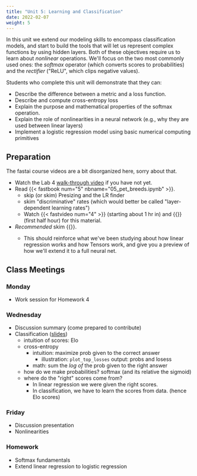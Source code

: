```yaml
---
title: "Unit 5: Learning and Classification"
date: 2022-02-07
weight: 5
---
```


In this unit we extend our modeling skills to encompass classification models, and start to build the tools that will let us represent complex functions by using hidden layers. Both of these objectives require us to learn about *nonlinear* operations. We'll focus on the two most commonly used ones: the *softmax* operator (which converts scores to probabilities) and the *rectifier* ("ReLU", which clips negative values).

Students who complete this unit will demonstrate that they can:

- Describe the difference between a metric and a loss function.
- Describe and compute cross-entropy loss
- Explain the purpose and mathematical properties of the softmax operation.
- Explain the role of nonlinearities in a neural network (e.g., why they are used between linear layers)
- Implement a logistic regression model using basic numerical computing primitives

<!-- - Activities
	- some variation on Learning Proportions lab? ^^bandit learning^^: how likely is each arm to give a payout? -->

## Preparation

The fastai course videos are a bit disorganized here, sorry about that.

- Watch the Lab 4 [walk-through video](https://calvincollege.sharepoint.com/:f:/s/Section_81629/EiZcXdth0VZMhjz4S_69w0oByq-i_tuvqJMm1VgDMjNtJw?e=EC58DP) if you have not yet.
- Read {{< fastbook num="5" nbname="05_pet_breeds.ipynb" >}}.
  - skip (or skim) Presizing and the LR finder
  - skim "discriminative" rates (which would better be called "layer-dependent learning rates")
  - Watch {{< fastvideo num="4" >}} (starting about 1 hr in) and {{<fastvideo num="6">}} (first half hour) for this material.
- *Recommended* skim {{<fastbook num="17" nbname="17_foundations.ipynb">}}.
  - This should reinforce what we've been studying about how linear regression works and how Tensors work, and give you a preview of how we'll extend it to a full neural net.

## Class Meetings

### Monday

- Work session for Homework 4

### Wednesday

- Discussion summary (come prepared to contribute)
- Classification ([slides](/slides/w5/w5-classification.html))
  - intuition of scores: Elo
  - cross-entropy
    - intuition: maximize prob given to the correct answer
      - illustration: `plot_top_losses` output: probs and losess
    - math: sum the *log of* the prob given to the right answer
  - how do we make probabilities? softmax (and its relative the sigmoid)
  - where do the "right" scores come from?
    - In linear regression we were given the right scores.
    - In classification, we have to learn the scores from data. (hence Elo scores)

### Friday

- Discussion presentation
- Nonlinearities

### Homework

- Softmax fundamentals
- Extend linear regression to logistic regression